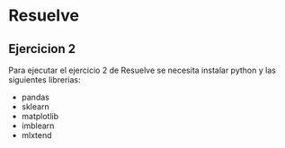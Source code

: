 # Resuelve

## Ejercicion 2

Para ejecutar el ejercicio 2 de Resuelve se necesita instalar python y las siguientes librerias:
- pandas
- sklearn
- matplotlib
- imblearn
- mlxtend

